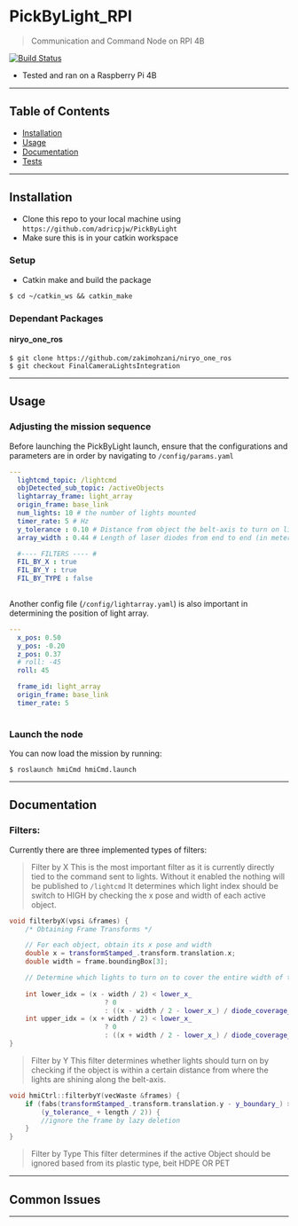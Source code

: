 <!--  
<a href="https://github.com/adricpjw/PickByLight"><img src="https://i.imgur.com/9UanW2G.png"></a> -->

# PickByLight_RPI

> Communication and Command Node on RPI 4B

[![Build Status](http://img.shields.io/travis/badges/badgerbadgerbadger.svg?style=flat-square)](https://travis-ci.org/badges/badgerbadgerbadger) 

- Tested and ran on a Raspberry Pi 4B

---

## Table of Contents 

- [Installation](#installation)
- [Usage](#usage)
- [Documentation](#documentation)
- [Tests](#tests)

---

## Installation

- Clone this repo to your local machine using `https://github.com/adricpjw/PickByLight`
- Make sure this is in your catkin workspace

### Setup

- Catkin make and build the package

```shell
$ cd ~/catkin_ws && catkin_make
```

### Dependant Packages

#### niryo_one_ros
```shell
$ git clone https://github.com/zakimohzani/niryo_one_ros
$ git checkout FinalCameraLightsIntegration
```

---
## Usage

### Adjusting the mission sequence
Before launching the PickByLight launch, ensure that the configurations and parameters are in order by navigating to `/config/params.yaml`
```yaml
---
  lightcmd_topic: /lightcmd
  objDetected_sub_topic: /activeObjects
  lightarray_frame: light_array
  origin_frame: base_link
  num_lights: 10 # the number of lights mounted
  timer_rate: 5 # Hz
  y_tolerance : 0.10 # Distance from object the belt-axis to turn on light (in meters)
  array_width : 0.44 # Length of laser diodes from end to end (in meters)

  #---- FILTERS ---- #
  FIL_BY_X : true
  FIL_BY_Y : true
  FIL_BY_TYPE : false
  

```

Another config file (`/config/lightarray.yaml`) is also important in determining the position of light array.
```yaml
---
  x_pos: 0.50
  y_pos: -0.20
  z_pos: 0.37
  # roll: -45
  roll: 45

  frame_id: light_array
  origin_frame: base_link
  timer_rate: 5
  
```

### Launch the node
You can now load the mission by running:
```shell
$ roslaunch hmiCmd hmiCmd.launch
```


---
## Documentation 

### Filters:

Currently there are three implemented types of filters: 

> Filter by X
This is the most important filter as it is currently directly tied to the command sent to lights. Without it enabled the nothing will be published to `/lightcmd`
It determines which light index should be switch to HIGH by checking the x pose and width of each active object.
```cpp
void filterbyX(vpsi &frames) {
    /* Obtaining Frame Transforms */

    // For each object, obtain its x pose and width 
    double x = transformStamped_.transform.translation.x;
    double width = frame.boundingBox[3];

    // Determine which lights to turn on to cover the entire width of the object
    
    int lower_idx = (x - width / 2) < lower_x_
                        ? 0
                        : ((x - width / 2 - lower_x_) / diode_coverage_);
    int upper_idx = (x + width / 2) < lower_x_
                        ? 0
                        : ((x + width / 2 - lower_x_) / diode_coverage_);
}

```

> Filter by Y
This filter determines whether lights should turn on by checking if the object is within a certain distance from where the lights are shining along the belt-axis.

```cpp
void hmiCtrl::filterbyY(vecWaste &frames) {
    if (fabs(transformStamped_.transform.translation.y - y_boundary_) >
        (y_tolerance_ + length / 2)) {
        //ignore the frame by lazy deletion
    }
}
```

> Filter by Type
This filter determines if the active Object should be ignored based from its plastic type, beit HDPE OR PET


---
## Common Issues





---
